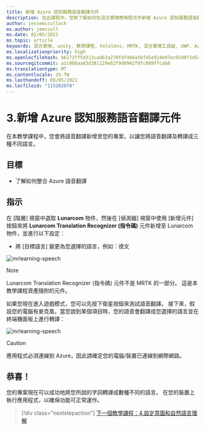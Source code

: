 ```yaml
---
title: 新增 Azure 認知服務語音翻譯元件
description: 在此課程中，您將了解如何在混合實境應用程式中新增 Azure 認知服務語音翻譯。
author: jessemcculloch
ms.author: jemccull
ms.date: 02/05/2021
ms.topic: article
keywords: 混合實境, unity, 教學課程, hololens, MRTK, 混合實境工具組, UWP, Azure 空間錨點, 語音辨識, Windows 10, 語音翻譯
ms.localizationpriority: high
ms.openlocfilehash: b6172ff5d313cadb3a270fdf4b6a56f45e924e97ec92d071d5c6b0e4636bd658
ms.sourcegitcommit: a1c086aa83d381129e62f9d8942f0fc889ffcab0
ms.translationtype: MT
ms.contentlocale: zh-TW
ms.lasthandoff: 08/05/2021
ms.locfileid: "115202070"
---
```

# <a name="3-adding-the-azure-cognitive-services-speech-translation-component"></a>3.新增 Azure 認知服務語音翻譯元件

在本教學課程中，您會將語音翻譯新增至您的專案，以讓您將語音翻譯及轉譯成三種不同語言。

## <a name="objectives"></a>目標

* 了解如何整合 Azure 語音翻譯

## <a name="instructions"></a>指示

在 [階層] 視窗中選取 **Lunarcom** 物件，然後在 [偵測器] 視窗中使用 [新增元件]  按鈕來將 **Lunarcom Translation Recognizer (指令碼)** 元件新增至 Lunarcom 物件，並進行以下設定：

* 將 [目標語言]  變更為您選擇的語言，例如：德文 

![mrlearning-speech](images/mrlearning-speech/tutorial3-section1-step1-1.png)

> [!NOTE]
> Lunarcom Translation Recognizer (指令碼) 元件不是 MRTK 的一部分。 這是本教學課程資產隨附的元件。

如果您現在進入遊戲模式，您可以先按下衛星按鈕來測試語音翻譯。 接下來，假設您的電腦有麥克風，當您說到某個項目時，您的語音會翻譯成您選擇的語言並在終端機面板上進行轉譯：

![mrlearning-speech](images/mrlearning-speech/tutorial3-section1-step1-2.png)

> [!CAUTION]
> 應用程式必須連線到 Azure，因此請確定您的電腦/裝置已連線到網際網路。

## <a name="congratulations"></a>恭喜！

您的專案現在可以成功地將您所說的字詞轉譯成數種不同的語言。 在您的裝置上執行應用程式，以確保功能可正常運作。

> [!div class="nextstepaction"]
> [下一個教學課程：4.設定意圖和自然語言理解](mrlearning-speechSDK-ch4.md)
